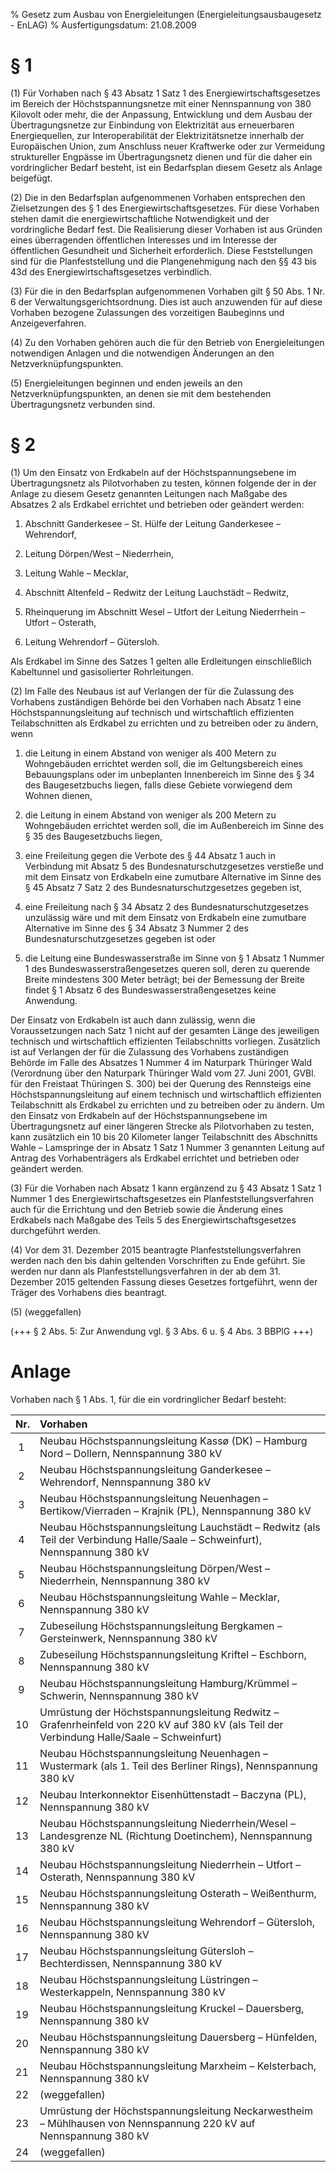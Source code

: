 % Gesetz zum Ausbau von Energieleitungen  (Energieleitungsausbaugesetz - EnLAG)
% Ausfertigungsdatum: 21.08.2009
 
# § 1

(1) Für Vorhaben nach § 43 Absatz 1 Satz 1 des Energiewirtschaftsgesetzes im Bereich der Höchstspannungsnetze mit einer Nennspannung von 380 Kilovolt oder mehr, die der Anpassung, Entwicklung und dem Ausbau der Übertragungsnetze zur Einbindung von Elektrizität aus erneuerbaren Energiequellen, zur Interoperabilität der Elektrizitätsnetze innerhalb der Europäischen Union, zum Anschluss neuer Kraftwerke oder zur Vermeidung struktureller Engpässe im Übertragungsnetz dienen und für die daher ein vordringlicher Bedarf besteht, ist ein Bedarfsplan diesem Gesetz als Anlage beigefügt.

(2) Die in den Bedarfsplan aufgenommenen Vorhaben entsprechen den Zielsetzungen des § 1 des Energiewirtschaftsgesetzes. Für diese Vorhaben stehen damit die energiewirtschaftliche Notwendigkeit und der vordringliche Bedarf fest. Die Realisierung dieser Vorhaben ist aus Gründen eines überragenden öffentlichen Interesses und im Interesse der öffentlichen Gesundheit und Sicherheit erforderlich. Diese Feststellungen sind für die Planfeststellung und die Plangenehmigung nach den §§ 43 bis 43d des Energiewirtschaftsgesetzes verbindlich.

(3) Für die in den Bedarfsplan aufgenommenen Vorhaben gilt § 50 Abs. 1 Nr. 6 der Verwaltungsgerichtsordnung. Dies ist auch anzuwenden für auf diese Vorhaben bezogene Zulassungen des vorzeitigen Baubeginns und Anzeigeverfahren.

(4) Zu den Vorhaben gehören auch die für den Betrieb von Energieleitungen notwendigen Anlagen und die notwendigen Änderungen an den Netzverknüpfungspunkten.

(5) Energieleitungen beginnen und enden jeweils an den Netzverknüpfungspunkten, an denen sie mit dem bestehenden Übertragungsnetz verbunden sind.

# § 2

(1) Um den Einsatz von Erdkabeln auf der Höchstspannungsebene im Übertragungsnetz als Pilotvorhaben zu testen, können folgende der in der Anlage zu diesem Gesetz genannten Leitungen nach Maßgabe des Absatzes 2 als Erdkabel errichtet und betrieben oder geändert werden:

1. Abschnitt Ganderkesee – St. Hülfe der Leitung Ganderkesee – Wehrendorf,

2. Leitung Dörpen/West – Niederrhein,

3. Leitung Wahle – Mecklar,

4. Abschnitt Altenfeld – Redwitz der Leitung Lauchstädt – Redwitz,

5. Rheinquerung im Abschnitt Wesel – Utfort der Leitung Niederrhein – Utfort – Osterath,

6. Leitung Wehrendorf – Gütersloh.

Als Erdkabel im Sinne des Satzes 1 gelten alle Erdleitungen einschließlich Kabeltunnel und gasisolierter Rohrleitungen.

(2) Im Falle des Neubaus ist auf Verlangen der für die Zulassung des Vorhabens zuständigen Behörde bei den Vorhaben nach Absatz 1 eine Höchstspannungsleitung auf technisch und wirtschaftlich effizienten Teilabschnitten als Erdkabel zu errichten und zu betreiben oder zu ändern, wenn

1. die Leitung in einem Abstand von weniger als 400 Metern zu Wohngebäuden errichtet werden soll, die im Geltungsbereich eines Bebauungsplans oder im unbeplanten Innenbereich im Sinne des § 34 des Baugesetzbuchs liegen, falls diese Gebiete vorwiegend dem Wohnen dienen,

2. die Leitung in einem Abstand von weniger als 200 Metern zu Wohngebäuden errichtet werden soll, die im Außenbereich im Sinne des § 35 des Baugesetzbuchs liegen,

3. eine Freileitung gegen die Verbote des § 44 Absatz 1 auch in Verbindung mit Absatz 5 des Bundesnaturschutzgesetzes verstieße und mit dem Einsatz von Erdkabeln eine zumutbare Alternative im Sinne des § 45 Absatz 7 Satz 2 des Bundesnaturschutzgesetzes gegeben ist,

4. eine Freileitung nach § 34 Absatz 2 des Bundesnaturschutzgesetzes unzulässig wäre und mit dem Einsatz von Erdkabeln eine zumutbare Alternative im Sinne des § 34 Absatz 3 Nummer 2 des Bundesnaturschutzgesetzes gegeben ist oder

5. die Leitung eine Bundeswasserstraße im Sinne von § 1 Absatz 1 Nummer 1 des Bundeswasserstraßengesetzes queren soll, deren zu querende Breite mindestens 300 Meter beträgt; bei der Bemessung der Breite findet § 1 Absatz 6 des Bundeswasserstraßengesetzes keine Anwendung.

Der Einsatz von Erdkabeln ist auch dann zulässig, wenn die Voraussetzungen nach Satz 1 nicht auf der gesamten Länge des jeweiligen technisch und wirtschaftlich effizienten Teilabschnitts vorliegen. Zusätzlich ist auf Verlangen der für die Zulassung des Vorhabens zuständigen Behörde im Falle des Absatzes 1 Nummer 4 im Naturpark Thüringer Wald (Verordnung über den Naturpark Thüringer Wald vom 27. Juni 2001, GVBl. für den Freistaat Thüringen S. 300) bei der Querung des Rennsteigs eine Höchstspannungsleitung auf einem technisch und wirtschaftlich effizienten Teilabschnitt als Erdkabel zu errichten und zu betreiben oder zu ändern. Um den Einsatz von Erdkabeln auf der Höchstspannungsebene im Übertragungsnetz auf einer längeren Strecke als Pilotvorhaben zu testen, kann zusätzlich ein 10 bis 20 Kilometer langer Teilabschnitt des Abschnitts Wahle – Lamspringe der in Absatz 1 Satz 1 Nummer 3 genannten Leitung auf Antrag des Vorhabenträgers als Erdkabel errichtet und betrieben oder geändert werden.

(3) Für die Vorhaben nach Absatz 1 kann ergänzend zu § 43 Absatz 1 Satz 1 Nummer 1 des Energiewirtschaftsgesetzes ein Planfeststellungsverfahren auch für die Errichtung und den Betrieb sowie die Änderung eines Erdkabels nach Maßgabe des Teils 5 des Energiewirtschaftsgesetzes durchgeführt werden.

(4) Vor dem 31. Dezember 2015 beantragte Planfeststellungsverfahren werden nach den bis dahin geltenden Vorschriften zu Ende geführt. Sie werden nur dann als Planfeststellungsverfahren in der ab dem 31. Dezember 2015 geltenden Fassung dieses Gesetzes fortgeführt, wenn der Träger des Vorhabens dies beantragt.

(5) (weggefallen)

(+++ § 2 Abs. 5: Zur Anwendung vgl. § 3 Abs. 6 u. § 4 Abs. 3 BBPlG +++)

# Anlage

Vorhaben nach § 1 Abs. 1, für die ein vordringlicher Bedarf besteht:

| Nr. | Vorhaben                                                                                                                                 |
|:----|:-----------------------------------------------------------------------------------------------------------------------------------------|
|  1  | Neubau Höchstspannungsleitung Kassø (DK) – Hamburg Nord – Dollern, Nennspannung 380 kV                                                   |
|  2  | Neubau Höchstspannungsleitung Ganderkesee – Wehrendorf, Nennspannung 380 kV                                                              |
|  3  | Neubau Höchstspannungsleitung Neuenhagen – Bertikow/Vierraden – Krajnik (PL), Nennspannung 380 kV                                        |
|  4  | Neubau Höchstspannungsleitung Lauchstädt – Redwitz (als Teil der Verbindung Halle/Saale – Schweinfurt), Nennspannung 380 kV              |
|  5  | Neubau Höchstspannungsleitung Dörpen/West – Niederrhein, Nennspannung 380 kV                                                             |
|  6  | Neubau Höchstspannungsleitung Wahle – Mecklar, Nennspannung 380 kV                                                                       |
|  7  | Zubeseilung Höchstspannungsleitung Bergkamen – Gersteinwerk, Nennspannung 380 kV                                                         |
|  8  | Zubeseilung Höchstspannungsleitung Kriftel – Eschborn, Nennspannung 380 kV                                                               |
|  9  | Neubau Höchstspannungsleitung Hamburg/Krümmel – Schwerin, Nennspannung 380 kV                                                            |
| 10  | Umrüstung der Höchstspannungsleitung Redwitz – Grafenrheinfeld von 220 kV auf 380 kV (als Teil der Verbindung Halle/Saale – Schweinfurt) |
| 11  | Neubau Höchstspannungsleitung Neuenhagen – Wustermark (als 1. Teil des Berliner Rings), Nennspannung 380 kV                              |
| 12  | Neubau Interkonnektor Eisenhüttenstadt – Baczyna (PL), Nennspannung 380 kV                                                               |
| 13  | Neubau Höchstspannungsleitung Niederrhein/Wesel – Landesgrenze NL (Richtung Doetinchem), Nennspannung 380 kV                             |
| 14  | Neubau Höchstspannungsleitung Niederrhein – Utfort – Osterath, Nennspannung 380 kV                                                       |
| 15  | Neubau Höchstspannungsleitung Osterath – Weißenthurm, Nennspannung 380 kV                                                                |
| 16  | Neubau Höchstspannungsleitung Wehrendorf – Gütersloh, Nennspannung 380 kV                                                                |
| 17  | Neubau Höchstspannungsleitung Gütersloh – Bechterdissen, Nennspannung 380 kV                                                             |
| 18  | Neubau Höchstspannungsleitung Lüstringen – Westerkappeln, Nennspannung 380 kV                                                            |
| 19  | Neubau Höchstspannungsleitung Kruckel – Dauersberg, Nennspannung 380 kV                                                                  |
| 20  | Neubau Höchstspannungsleitung Dauersberg – Hünfelden, Nennspannung 380 kV                                                                |
| 21  | Neubau Höchstspannungsleitung Marxheim – Kelsterbach, Nennspannung 380 kV                                                                |
| 22  | (weggefallen)                                                                                                                            |
| 23  | Umrüstung der Höchstspannungsleitung Neckarwestheim – Mühlhausen von Nennspannung 220 kV auf Nennspannung 380 kV                         |
| 24  | (weggefallen)                                                                                                                            |
